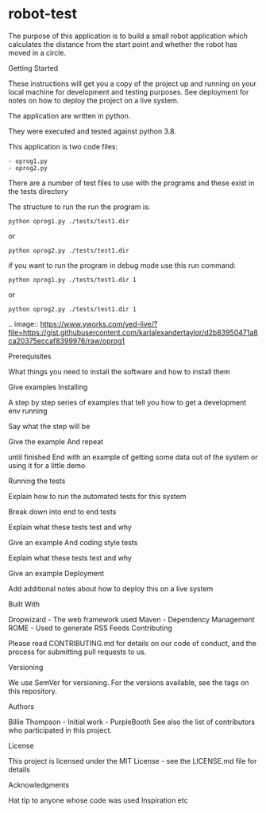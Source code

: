 # robot-test

The purpose of this application is to build a small robot application which calculates the distance from the start point and whether the robot has moved in a circle.

Getting Started

These instructions will get you a copy of the project up and running on your local machine for development and testing purposes. See deployment for notes on how to deploy the project on a live system.

The application are written in python.

They were executed and tested against python 3.8.

This application is two code files:

    - oprog1.py
    - oprog2.py
    
There are a number of test files to use with the programs and these exist in the tests directory

The structure to run the run the program is:

    python oprog1.py ./tests/test1.dir

or

    python oprog2.py ./tests/test1.dir

if you want to run the program in debug mode use this run command:

    python oprog1.py ./tests/test1.dir 1

or

    python oprog2.py ./tests/test1.dir 1

.. image:: https://www.yworks.com/yed-live/?file=https://gist.githubusercontent.com/karlalexandertaylor/d2b83950471a8ca20375eccaf8399976/raw/oprog1


Prerequisites

What things you need to install the software and how to install them

Give examples
Installing

A step by step series of examples that tell you how to get a development env running

Say what the step will be

Give the example
And repeat

until finished
End with an example of getting some data out of the system or using it for a little demo

Running the tests

Explain how to run the automated tests for this system

Break down into end to end tests

Explain what these tests test and why

Give an example
And coding style tests

Explain what these tests test and why

Give an example
Deployment

Add additional notes about how to deploy this on a live system

Built With

Dropwizard - The web framework used
Maven - Dependency Management
ROME - Used to generate RSS Feeds
Contributing

Please read CONTRIBUTING.md for details on our code of conduct, and the process for submitting pull requests to us.

Versioning

We use SemVer for versioning. For the versions available, see the tags on this repository.

Authors

Billie Thompson - Initial work - PurpleBooth
See also the list of contributors who participated in this project.

License

This project is licensed under the MIT License - see the LICENSE.md file for details

Acknowledgments

Hat tip to anyone whose code was used
Inspiration
etc
